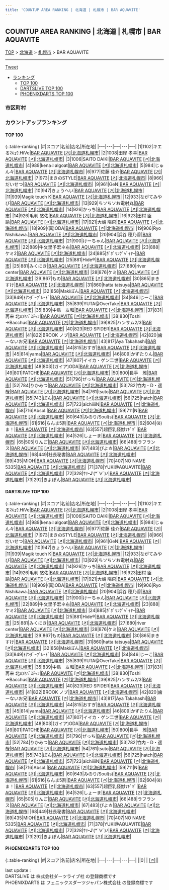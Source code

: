 ```yaml
---
title: 'COUNTUP AREA RANKING | 北海道 | 札幌市 | BAR AQUAVITE'
---
```

## COUNTUP AREA RANKING | 北海道 | 札幌市 | BAR AQUAVITE

[TOP](/darts/rank/) > [北海道](/darts/rank/北海道/) > [札幌市](/darts/rank/北海道/札幌市/) > BAR AQUAVITE

___

<a href="https://twitter.com/share?ref_src=twsrc%5Etfw" data-text="COUNTUP AREA RANKING | 北海道札幌市BAR AQUAVITE" class="twitter-share-button" data-hashtags="DARTSLIVE,PHOENIXDARTS,darts,ダーツ" data-show-count="false">Tweet</a>

* [ランキング](#カウントアップランキング)
    * [TOP 100](#top-100)
    * [DARTSLIVE TOP 100](#dartslive-top-100)
    * [PHOENIXDARTS TOP 100](#phoenixdarts-top-100)

### 市区町村

<ul>

</ul>

### カウントアップランキング

#### TOP 100



{:.table-ranking}
|#|スコア|名前|店名|所在地|
|---|---|---|---|---|
|1|1102|<span class="rank-name-dl">キエるﾏｷｭｳ.HiVe</span>|<a href="/darts/rank/shops/45b4d62dc02109865f9f3321c1147265.html">BAR AQUAVITE</a> <a href="https://search.dartslive.com/jp/shop/45b4d62dc02109865f9f3321c1147265">[↗]</a>|<a href="/darts/rank/北海道/札幌市">北海道札幌市</a>|
|2|1008|<span class="rank-name-dl">田岸 孝幸</span>|<a href="/darts/rank/shops/45b4d62dc02109865f9f3321c1147265.html">BAR AQUAVITE</a> <a href="https://search.dartslive.com/jp/shop/45b4d62dc02109865f9f3321c1147265">[↗]</a>|<a href="/darts/rank/北海道/札幌市">北海道札幌市</a>|
|3|1006|<span class="rank-name-dl">SAITO DAIKI</span>|<a href="/darts/rank/shops/45b4d62dc02109865f9f3321c1147265.html">BAR AQUAVITE</a> <a href="https://search.dartslive.com/jp/shop/45b4d62dc02109865f9f3321c1147265">[↗]</a>|<a href="/darts/rank/北海道/札幌市">北海道札幌市</a>|
|4|989|<span class="rank-name-dl">kena♧algoat</span>|<a href="/darts/rank/shops/45b4d62dc02109865f9f3321c1147265.html">BAR AQUAVITE</a> <a href="https://search.dartslive.com/jp/shop/45b4d62dc02109865f9f3321c1147265">[↗]</a>|<a href="/darts/rank/北海道/札幌市">北海道札幌市</a>|
|5|984|<span class="rank-name-dl">じゅん々</span>|<a href="/darts/rank/shops/45b4d62dc02109865f9f3321c1147265.html">BAR AQUAVITE</a> <a href="https://search.dartslive.com/jp/shop/45b4d62dc02109865f9f3321c1147265">[↗]</a>|<a href="/darts/rank/北海道/札幌市">北海道札幌市</a>|
|6|977|<span class="rank-name-dl">佐藤 佳介</span>|<a href="/darts/rank/shops/45b4d62dc02109865f9f3321c1147265.html">BAR AQUAVITE</a> <a href="https://search.dartslive.com/jp/shop/45b4d62dc02109865f9f3321c1147265">[↗]</a>|<a href="/darts/rank/北海道/札幌市">北海道札幌市</a>|
|7|973|<span class="rank-name-dl">まきのSTYLE</span>|<a href="/darts/rank/shops/45b4d62dc02109865f9f3321c1147265.html">BAR AQUAVITE</a> <a href="https://search.dartslive.com/jp/shop/45b4d62dc02109865f9f3321c1147265">[↗]</a>|<a href="/darts/rank/北海道/札幌市">北海道札幌市</a>|
|8|966|<span class="rank-name-dl">だいせつ</span>|<a href="/darts/rank/shops/45b4d62dc02109865f9f3321c1147265.html">BAR AQUAVITE</a> <a href="https://search.dartslive.com/jp/shop/45b4d62dc02109865f9f3321c1147265">[↗]</a>|<a href="/darts/rank/北海道/札幌市">北海道札幌市</a>|
|9|961|<span class="rank-name-dl">GeN</span>|<a href="/darts/rank/shops/45b4d62dc02109865f9f3321c1147265.html">BAR AQUAVITE</a> <a href="https://search.dartslive.com/jp/shop/45b4d62dc02109865f9f3321c1147265">[↗]</a>|<a href="/darts/rank/北海道/札幌市">北海道札幌市</a>|
|10|947|<span class="rank-name-dl">きょうへい</span>|<a href="/darts/rank/shops/45b4d62dc02109865f9f3321c1147265.html">BAR AQUAVITE</a> <a href="https://search.dartslive.com/jp/shop/45b4d62dc02109865f9f3321c1147265">[↗]</a>|<a href="/darts/rank/北海道/札幌市">北海道札幌市</a>|
|11|939|<span class="rank-name-dl">Magik touch K</span>|<a href="/darts/rank/shops/45b4d62dc02109865f9f3321c1147265.html">BAR AQUAVITE</a> <a href="https://search.dartslive.com/jp/shop/45b4d62dc02109865f9f3321c1147265">[↗]</a>|<a href="/darts/rank/北海道/札幌市">北海道札幌市</a>|
|12|933|<span class="rank-name-dl">ながてみやび</span>|<a href="/darts/rank/shops/45b4d62dc02109865f9f3321c1147265.html">BAR AQUAVITE</a> <a href="https://search.dartslive.com/jp/shop/45b4d62dc02109865f9f3321c1147265">[↗]</a>|<a href="/darts/rank/北海道/札幌市">北海道札幌市</a>|
|13|929|<span class="rank-name-dl">ちソちソお電射丸</span>|<a href="/darts/rank/shops/45b4d62dc02109865f9f3321c1147265.html">BAR AQUAVITE</a> <a href="https://search.dartslive.com/jp/shop/45b4d62dc02109865f9f3321c1147265">[↗]</a>|<a href="/darts/rank/北海道/札幌市">北海道札幌市</a>|
|14|926|<span class="rank-name-dl">かっち</span>|<a href="/darts/rank/shops/45b4d62dc02109865f9f3321c1147265.html">BAR AQUAVITE</a> <a href="https://search.dartslive.com/jp/shop/45b4d62dc02109865f9f3321c1147265">[↗]</a>|<a href="/darts/rank/北海道/札幌市">北海道札幌市</a>|
|14|926|<span class="rank-name-dl">毛利 悠佑</span>|<a href="/darts/rank/shops/45b4d62dc02109865f9f3321c1147265.html">BAR AQUAVITE</a> <a href="https://search.dartslive.com/jp/shop/45b4d62dc02109865f9f3321c1147265">[↗]</a>|<a href="/darts/rank/北海道/札幌市">北海道札幌市</a>|
|16|923|<span class="rank-name-dl">田村 臣諭</span>|<a href="/darts/rank/shops/45b4d62dc02109865f9f3321c1147265.html">BAR AQUAVITE</a> <a href="https://search.dartslive.com/jp/shop/45b4d62dc02109865f9f3321c1147265">[↗]</a>|<a href="/darts/rank/北海道/札幌市">北海道札幌市</a>|
|17|921|<span class="rank-name-dl">大嶋 陽飛</span>|<a href="/darts/rank/shops/45b4d62dc02109865f9f3321c1147265.html">BAR AQUAVITE</a> <a href="https://search.dartslive.com/jp/shop/45b4d62dc02109865f9f3321c1147265">[↗]</a>|<a href="/darts/rank/北海道/札幌市">北海道札幌市</a>|
|18|909|<span class="rank-name-dl">(真)ODA</span>|<a href="/darts/rank/shops/45b4d62dc02109865f9f3321c1147265.html">BAR AQUAVITE</a> <a href="https://search.dartslive.com/jp/shop/45b4d62dc02109865f9f3321c1147265">[↗]</a>|<a href="/darts/rank/北海道/札幌市">北海道札幌市</a>|
|19|906|<span class="rank-name-dl">Ryo Nishikawa.</span>|<a href="/darts/rank/shops/45b4d62dc02109865f9f3321c1147265.html">BAR AQUAVITE</a> <a href="https://search.dartslive.com/jp/shop/45b4d62dc02109865f9f3321c1147265">[↗]</a>|<a href="/darts/rank/北海道/札幌市">北海道札幌市</a>|
|20|904|<span class="rank-name-dl">浜谷 穂乃香</span>|<a href="/darts/rank/shops/45b4d62dc02109865f9f3321c1147265.html">BAR AQUAVITE</a> <a href="https://search.dartslive.com/jp/shop/45b4d62dc02109865f9f3321c1147265">[↗]</a>|<a href="/darts/rank/北海道/札幌市">北海道札幌市</a>|
|21|900|<span class="rank-name-dl">けーちゃん</span>|<a href="/darts/rank/shops/45b4d62dc02109865f9f3321c1147265.html">BAR AQUAVITE</a> <a href="https://search.dartslive.com/jp/shop/45b4d62dc02109865f9f3321c1147265">[↗]</a>|<a href="/darts/rank/北海道/札幌市">北海道札幌市</a>|
|22|889|<span class="rank-name-dl">牛攵里予宏ネ右</span>|<a href="/darts/rank/shops/45b4d62dc02109865f9f3321c1147265.html">BAR AQUAVITE</a> <a href="https://search.dartslive.com/jp/shop/45b4d62dc02109865f9f3321c1147265">[↗]</a>|<a href="/darts/rank/北海道/札幌市">北海道札幌市</a>|
|23|888|<span class="rank-name-dl">ケミ2</span>|<a href="/darts/rank/shops/45b4d62dc02109865f9f3321c1147265.html">BAR AQUAVITE</a> <a href="https://search.dartslive.com/jp/shop/45b4d62dc02109865f9f3321c1147265">[↗]</a>|<a href="/darts/rank/北海道/札幌市">北海道札幌市</a>|
|24|885|<span class="rank-name-dl">ｶﾞﾎﾞﾘﾝｸﾞﾍﾞｲﾔｰ</span>|<a href="/darts/rank/shops/45b4d62dc02109865f9f3321c1147265.html">BAR AQUAVITE</a> <a href="https://search.dartslive.com/jp/shop/45b4d62dc02109865f9f3321c1147265">[↗]</a>|<a href="/darts/rank/北海道/札幌市">北海道札幌市</a>|
|25|881|<span class="rank-name-dl">Hide®︎</span>|<a href="/darts/rank/shops/45b4d62dc02109865f9f3321c1147265.html">BAR AQUAVITE</a> <a href="https://search.dartslive.com/jp/shop/45b4d62dc02109865f9f3321c1147265">[↗]</a>|<a href="/darts/rank/北海道/札幌市">北海道札幌市</a>|
|25|881|<span class="rank-name-dl">みくにき</span>|<a href="/darts/rank/shops/45b4d62dc02109865f9f3321c1147265.html">BAR AQUAVITE</a> <a href="https://search.dartslive.com/jp/shop/45b4d62dc02109865f9f3321c1147265">[↗]</a>|<a href="/darts/rank/北海道/札幌市">北海道札幌市</a>|
|27|880|<span class="rank-name-dl">river center</span>|<a href="/darts/rank/shops/45b4d62dc02109865f9f3321c1147265.html">BAR AQUAVITE</a> <a href="https://search.dartslive.com/jp/shop/45b4d62dc02109865f9f3321c1147265">[↗]</a>|<a href="/darts/rank/北海道/札幌市">北海道札幌市</a>|
|28|876|<span class="rank-name-dl">ケミ</span>|<a href="/darts/rank/shops/45b4d62dc02109865f9f3321c1147265.html">BAR AQUAVITE</a> <a href="https://search.dartslive.com/jp/shop/45b4d62dc02109865f9f3321c1147265">[↗]</a>|<a href="/darts/rank/北海道/札幌市">北海道札幌市</a>|
|29|867|<span class="rank-name-dl">もの</span>|<a href="/darts/rank/shops/45b4d62dc02109865f9f3321c1147265.html">BAR AQUAVITE</a> <a href="https://search.dartslive.com/jp/shop/45b4d62dc02109865f9f3321c1147265">[↗]</a>|<a href="/darts/rank/北海道/札幌市">北海道札幌市</a>|
|30|865|<span class="rank-name-dl">まきすけ</span>|<a href="/darts/rank/shops/45b4d62dc02109865f9f3321c1147265.html">BAR AQUAVITE</a> <a href="https://search.dartslive.com/jp/shop/45b4d62dc02109865f9f3321c1147265">[↗]</a>|<a href="/darts/rank/北海道/札幌市">北海道札幌市</a>|
|31|860|<span class="rank-name-dl">hatta tatsuya</span>|<a href="/darts/rank/shops/45b4d62dc02109865f9f3321c1147265.html">BAR AQUAVITE</a> <a href="https://search.dartslive.com/jp/shop/45b4d62dc02109865f9f3321c1147265">[↗]</a>|<a href="/darts/rank/北海道/札幌市">北海道札幌市</a>|
|32|858|<span class="rank-name-dl">Makiぽん</span>|<a href="/darts/rank/shops/45b4d62dc02109865f9f3321c1147265.html">BAR AQUAVITE</a> <a href="https://search.dartslive.com/jp/shop/45b4d62dc02109865f9f3321c1147265">[↗]</a>|<a href="/darts/rank/北海道/札幌市">北海道札幌市</a>|
|33|849|<span class="rank-name-dl">ﾄｱﾝﾀﾞｰﾌﾞﾚｰﾄﾞ</span>|<a href="/darts/rank/shops/45b4d62dc02109865f9f3321c1147265.html">BAR AQUAVITE</a> <a href="https://search.dartslive.com/jp/shop/45b4d62dc02109865f9f3321c1147265">[↗]</a>|<a href="/darts/rank/北海道/札幌市">北海道札幌市</a>|
|34|846|<span class="rank-name-dl">じーこ</span>|<a href="/darts/rank/shops/45b4d62dc02109865f9f3321c1147265.html">BAR AQUAVITE</a> <a href="https://search.dartslive.com/jp/shop/45b4d62dc02109865f9f3321c1147265">[↗]</a>|<a href="/darts/rank/北海道/札幌市">北海道札幌市</a>|
|35|839|<span class="rank-name-dl">YUTA@OverTake</span>|<a href="/darts/rank/shops/45b4d62dc02109865f9f3321c1147265.html">BAR AQUAVITE</a> <a href="https://search.dartslive.com/jp/shop/45b4d62dc02109865f9f3321c1147265">[↗]</a>|<a href="/darts/rank/北海道/札幌市">北海道札幌市</a>|
|35|839|<span class="rank-name-dl">中島　友和</span>|<a href="/darts/rank/shops/45b4d62dc02109865f9f3321c1147265.html">BAR AQUAVITE</a> <a href="https://search.dartslive.com/jp/shop/45b4d62dc02109865f9f3321c1147265">[↗]</a>|<a href="/darts/rank/北海道/札幌市">北海道札幌市</a>|
|37|831|<span class="rank-name-dl">再来 北のｾﾊﾞｽﾁｬﾝ</span>|<a href="/darts/rank/shops/45b4d62dc02109865f9f3321c1147265.html">BAR AQUAVITE</a> <a href="https://search.dartslive.com/jp/shop/45b4d62dc02109865f9f3321c1147265">[↗]</a>|<a href="/darts/rank/北海道/札幌市">北海道札幌市</a>|
|38|830|<span class="rank-name-dl">Toshi →Bacchus</span>|<a href="/darts/rank/shops/45b4d62dc02109865f9f3321c1147265.html">BAR AQUAVITE</a> <a href="https://search.dartslive.com/jp/shop/45b4d62dc02109865f9f3321c1147265">[↗]</a>|<a href="/darts/rank/北海道/札幌市">北海道札幌市</a>|
|39|825|<span class="rank-name-dl">ハンサム2/3</span>|<a href="/darts/rank/shops/45b4d62dc02109865f9f3321c1147265.html">BAR AQUAVITE</a> <a href="https://search.dartslive.com/jp/shop/45b4d62dc02109865f9f3321c1147265">[↗]</a>|<a href="/darts/rank/北海道/札幌市">北海道札幌市</a>|
|40|823|<span class="rank-name-dl">RED SPIDER</span>|<a href="/darts/rank/shops/45b4d62dc02109865f9f3321c1147265.html">BAR AQUAVITE</a> <a href="https://search.dartslive.com/jp/shop/45b4d62dc02109865f9f3321c1147265">[↗]</a>|<a href="/darts/rank/北海道/札幌市">北海道札幌市</a>|
|41|822|<span class="rank-name-dl">BROOK ノブ</span>|<a href="/darts/rank/shops/45b4d62dc02109865f9f3321c1147265.html">BAR AQUAVITE</a> <a href="https://search.dartslive.com/jp/shop/45b4d62dc02109865f9f3321c1147265">[↗]</a>|<a href="/darts/rank/北海道/札幌市">北海道札幌市</a>|
|42|820|<span class="rank-name-dl">歯ーないお兄</span>|<a href="/darts/rank/shops/45b4d62dc02109865f9f3321c1147265.html">BAR AQUAVITE</a> <a href="https://search.dartslive.com/jp/shop/45b4d62dc02109865f9f3321c1147265">[↗]</a>|<a href="/darts/rank/北海道/札幌市">北海道札幌市</a>|
|43|817|<span class="rank-name-dl">Aya Takahashi</span>|<a href="/darts/rank/shops/45b4d62dc02109865f9f3321c1147265.html">BAR AQUAVITE</a> <a href="https://search.dartslive.com/jp/shop/45b4d62dc02109865f9f3321c1147265">[↗]</a>|<a href="/darts/rank/北海道/札幌市">北海道札幌市</a>|
|44|815|<span class="rank-name-dl">おすぎ</span>|<a href="/darts/rank/shops/45b4d62dc02109865f9f3321c1147265.html">BAR AQUAVITE</a> <a href="https://search.dartslive.com/jp/shop/45b4d62dc02109865f9f3321c1147265">[↗]</a>|<a href="/darts/rank/北海道/札幌市">北海道札幌市</a>|
|45|814|<span class="rank-name-dl">yama</span>|<a href="/darts/rank/shops/45b4d62dc02109865f9f3321c1147265.html">BAR AQUAVITE</a> <a href="https://search.dartslive.com/jp/shop/45b4d62dc02109865f9f3321c1147265">[↗]</a>|<a href="/darts/rank/北海道/札幌市">北海道札幌市</a>|
|46|809|<span class="rank-name-dl">かずたりん</span>|<a href="/darts/rank/shops/45b4d62dc02109865f9f3321c1147265.html">BAR AQUAVITE</a> <a href="https://search.dartslive.com/jp/shop/45b4d62dc02109865f9f3321c1147265">[↗]</a>|<a href="/darts/rank/北海道/札幌市">北海道札幌市</a>|
|47|807|<span class="rank-name-dl">イイカ・ゲン二世</span>|<a href="/darts/rank/shops/45b4d62dc02109865f9f3321c1147265.html">BAR AQUAVITE</a> <a href="https://search.dartslive.com/jp/shop/45b4d62dc02109865f9f3321c1147265">[↗]</a>|<a href="/darts/rank/北海道/札幌市">北海道札幌市</a>|
|48|803|<span class="rank-name-dl">(ガイア)ODA</span>|<a href="/darts/rank/shops/45b4d62dc02109865f9f3321c1147265.html">BAR AQUAVITE</a> <a href="https://search.dartslive.com/jp/shop/45b4d62dc02109865f9f3321c1147265">[↗]</a>|<a href="/darts/rank/北海道/札幌市">北海道札幌市</a>|
|49|801|<span class="rank-name-dl">PATCHE</span>|<a href="/darts/rank/shops/45b4d62dc02109865f9f3321c1147265.html">BAR AQUAVITE</a> <a href="https://search.dartslive.com/jp/shop/45b4d62dc02109865f9f3321c1147265">[↗]</a>|<a href="/darts/rank/北海道/札幌市">北海道札幌市</a>|
|50|800|<span class="rank-name-dl">長手　雅</span>|<a href="/darts/rank/shops/45b4d62dc02109865f9f3321c1147265.html">BAR AQUAVITE</a> <a href="https://search.dartslive.com/jp/shop/45b4d62dc02109865f9f3321c1147265">[↗]</a>|<a href="/darts/rank/北海道/札幌市">北海道札幌市</a>|
|51|796|<span class="rank-name-dl">ぜっち</span>|<a href="/darts/rank/shops/45b4d62dc02109865f9f3321c1147265.html">BAR AQUAVITE</a> <a href="https://search.dartslive.com/jp/shop/45b4d62dc02109865f9f3321c1147265">[↗]</a>|<a href="/darts/rank/北海道/札幌市">北海道札幌市</a>|
|52|784|<span class="rank-name-dl">りかみつ</span>|<a href="/darts/rank/shops/45b4d62dc02109865f9f3321c1147265.html">BAR AQUAVITE</a> <a href="https://search.dartslive.com/jp/shop/45b4d62dc02109865f9f3321c1147265">[↗]</a>|<a href="/darts/rank/北海道/札幌市">北海道札幌市</a>|
|53|782|<span class="rank-name-dl">竹内・D・遥哉</span>|<a href="/darts/rank/shops/45b4d62dc02109865f9f3321c1147265.html">BAR AQUAVITE</a> <a href="https://search.dartslive.com/jp/shop/45b4d62dc02109865f9f3321c1147265">[↗]</a>|<a href="/darts/rank/北海道/札幌市">北海道札幌市</a>|
|54|761|<span class="rank-name-dl">tsuto</span>|<a href="/darts/rank/shops/45b4d62dc02109865f9f3321c1147265.html">BAR AQUAVITE</a> <a href="https://search.dartslive.com/jp/shop/45b4d62dc02109865f9f3321c1147265">[↗]</a>|<a href="/darts/rank/北海道/札幌市">北海道札幌市</a>|
|55|743|<span class="rank-name-dl">ぽん</span>|<a href="/darts/rank/shops/45b4d62dc02109865f9f3321c1147265.html">BAR AQUAVITE</a> <a href="https://search.dartslive.com/jp/shop/45b4d62dc02109865f9f3321c1147265">[↗]</a>|<a href="/darts/rank/北海道/札幌市">北海道札幌市</a>|
|56|725|<span class="rank-name-dl">hatch</span>|<a href="/darts/rank/shops/45b4d62dc02109865f9f3321c1147265.html">BAR AQUAVITE</a> <a href="https://search.dartslive.com/jp/shop/45b4d62dc02109865f9f3321c1147265">[↗]</a>|<a href="/darts/rank/北海道/札幌市">北海道札幌市</a>|
|57|723|<span class="rank-name-dl">aichiiiiN</span>|<a href="/darts/rank/shops/45b4d62dc02109865f9f3321c1147265.html">BAR AQUAVITE</a> <a href="https://search.dartslive.com/jp/shop/45b4d62dc02109865f9f3321c1147265">[↗]</a>|<a href="/darts/rank/北海道/札幌市">北海道札幌市</a>|
|58|716|<span class="rank-name-dl">Absol.</span>|<a href="/darts/rank/shops/45b4d62dc02109865f9f3321c1147265.html">BAR AQUAVITE</a> <a href="https://search.dartslive.com/jp/shop/45b4d62dc02109865f9f3321c1147265">[↗]</a>|<a href="/darts/rank/北海道/札幌市">北海道札幌市</a>|
|59|711|<span class="rank-name-dl">N</span>|<a href="/darts/rank/shops/45b4d62dc02109865f9f3321c1147265.html">BAR AQUAVITE</a> <a href="https://search.dartslive.com/jp/shop/45b4d62dc02109865f9f3321c1147265">[↗]</a>|<a href="/darts/rank/北海道/札幌市">北海道札幌市</a>|
|60|643|<span class="rank-name-dl">みのり/Soul(s)</span>|<a href="/darts/rank/shops/45b4d62dc02109865f9f3321c1147265.html">BAR AQUAVITE</a> <a href="https://search.dartslive.com/jp/shop/45b4d62dc02109865f9f3321c1147265">[↗]</a>|<a href="/darts/rank/北海道/札幌市">北海道札幌市</a>|
|61|616|<span class="rank-name-dl">らんま5割</span>|<a href="/darts/rank/shops/45b4d62dc02109865f9f3321c1147265.html">BAR AQUAVITE</a> <a href="https://search.dartslive.com/jp/shop/45b4d62dc02109865f9f3321c1147265">[↗]</a>|<a href="/darts/rank/北海道/札幌市">北海道札幌市</a>|
|62|604|<span class="rank-name-dl">(ё)ま！</span>|<a href="/darts/rank/shops/45b4d62dc02109865f9f3321c1147265.html">BAR AQUAVITE</a> <a href="https://search.dartslive.com/jp/shop/45b4d62dc02109865f9f3321c1147265">[↗]</a>|<a href="/darts/rank/北海道/札幌市">北海道札幌市</a>|
|63|557|<span class="rank-name-dl">超巨乳怪獣ﾏｷﾞｷﾞ</span>|<a href="/darts/rank/shops/45b4d62dc02109865f9f3321c1147265.html">BAR AQUAVITE</a> <a href="https://search.dartslive.com/jp/shop/45b4d62dc02109865f9f3321c1147265">[↗]</a>|<a href="/darts/rank/北海道/札幌市">北海道札幌市</a>|
|64|526|<span class="rank-name-dl">しょーま</span>|<a href="/darts/rank/shops/45b4d62dc02109865f9f3321c1147265.html">BAR AQUAVITE</a> <a href="https://search.dartslive.com/jp/shop/45b4d62dc02109865f9f3321c1147265">[↗]</a>|<a href="/darts/rank/北海道/札幌市">北海道札幌市</a>|
|65|505|<span class="rank-name-dl">りんご</span>|<a href="/darts/rank/shops/45b4d62dc02109865f9f3321c1147265.html">BAR AQUAVITE</a> <a href="https://search.dartslive.com/jp/shop/45b4d62dc02109865f9f3321c1147265">[↗]</a>|<a href="/darts/rank/北海道/札幌市">北海道札幌市</a>|
|66|488|<span class="rank-name-dl">ラフランス</span>|<a href="/darts/rank/shops/45b4d62dc02109865f9f3321c1147265.html">BAR AQUAVITE</a> <a href="https://search.dartslive.com/jp/shop/45b4d62dc02109865f9f3321c1147265">[↗]</a>|<a href="/darts/rank/北海道/札幌市">北海道札幌市</a>|
|67|483|<span class="rank-name-dl">ぴよ☆</span>|<a href="/darts/rank/shops/45b4d62dc02109865f9f3321c1147265.html">BAR AQUAVITE</a> <a href="https://search.dartslive.com/jp/shop/45b4d62dc02109865f9f3321c1147265">[↗]</a>|<a href="/darts/rank/北海道/札幌市">北海道札幌市</a>|
|68|449|<span class="rank-name-dl">社長秘書</span>|<a href="/darts/rank/shops/45b4d62dc02109865f9f3321c1147265.html">BAR AQUAVITE</a> <a href="https://search.dartslive.com/jp/shop/45b4d62dc02109865f9f3321c1147265">[↗]</a>|<a href="/darts/rank/北海道/札幌市">北海道札幌市</a>|
|69|435|<span class="rank-name-dl">MIOH</span>|<a href="/darts/rank/shops/45b4d62dc02109865f9f3321c1147265.html">BAR AQUAVITE</a> <a href="https://search.dartslive.com/jp/shop/45b4d62dc02109865f9f3321c1147265">[↗]</a>|<a href="/darts/rank/北海道/札幌市">北海道札幌市</a>|
|70|407|<span class="rank-name-dl">NO NAME 5335</span>|<a href="/darts/rank/shops/45b4d62dc02109865f9f3321c1147265.html">BAR AQUAVITE</a> <a href="https://search.dartslive.com/jp/shop/45b4d62dc02109865f9f3321c1147265">[↗]</a>|<a href="/darts/rank/北海道/札幌市">北海道札幌市</a>|
|71|378|<span class="rank-name-dl">YUKI@AQUAVITE</span>|<a href="/darts/rank/shops/45b4d62dc02109865f9f3321c1147265.html">BAR AQUAVITE</a> <a href="https://search.dartslive.com/jp/shop/45b4d62dc02109865f9f3321c1147265">[↗]</a>|<a href="/darts/rank/北海道/札幌市">北海道札幌市</a>|
|72|328|<span class="rank-name-dl">ｻﾘｰ♪(*´∀`)ﾉ</span>|<a href="/darts/rank/shops/45b4d62dc02109865f9f3321c1147265.html">BAR AQUAVITE</a> <a href="https://search.dartslive.com/jp/shop/45b4d62dc02109865f9f3321c1147265">[↗]</a>|<a href="/darts/rank/北海道/札幌市">北海道札幌市</a>|
|73|292|<span class="rank-name-dl">きよぽん</span>|<a href="/darts/rank/shops/45b4d62dc02109865f9f3321c1147265.html">BAR AQUAVITE</a> <a href="https://search.dartslive.com/jp/shop/45b4d62dc02109865f9f3321c1147265">[↗]</a>|<a href="/darts/rank/北海道/札幌市">北海道札幌市</a>|


#### DARTSLIVE TOP 100



{:.table-ranking}
|#|スコア|名前|店名|所在地|
|---|---|---|---|---|
|1|1102|<span class="rank-name-dl">キエるﾏｷｭｳ.HiVe</span>|<a href="/darts/rank/shops/45b4d62dc02109865f9f3321c1147265.html">BAR AQUAVITE</a> <a href="https://search.dartslive.com/jp/shop/45b4d62dc02109865f9f3321c1147265">[↗]</a>|<a href="/darts/rank/北海道/札幌市">北海道札幌市</a>|
|2|1008|<span class="rank-name-dl">田岸 孝幸</span>|<a href="/darts/rank/shops/45b4d62dc02109865f9f3321c1147265.html">BAR AQUAVITE</a> <a href="https://search.dartslive.com/jp/shop/45b4d62dc02109865f9f3321c1147265">[↗]</a>|<a href="/darts/rank/北海道/札幌市">北海道札幌市</a>|
|3|1006|<span class="rank-name-dl">SAITO DAIKI</span>|<a href="/darts/rank/shops/45b4d62dc02109865f9f3321c1147265.html">BAR AQUAVITE</a> <a href="https://search.dartslive.com/jp/shop/45b4d62dc02109865f9f3321c1147265">[↗]</a>|<a href="/darts/rank/北海道/札幌市">北海道札幌市</a>|
|4|989|<span class="rank-name-dl">kena♧algoat</span>|<a href="/darts/rank/shops/45b4d62dc02109865f9f3321c1147265.html">BAR AQUAVITE</a> <a href="https://search.dartslive.com/jp/shop/45b4d62dc02109865f9f3321c1147265">[↗]</a>|<a href="/darts/rank/北海道/札幌市">北海道札幌市</a>|
|5|984|<span class="rank-name-dl">じゅん々</span>|<a href="/darts/rank/shops/45b4d62dc02109865f9f3321c1147265.html">BAR AQUAVITE</a> <a href="https://search.dartslive.com/jp/shop/45b4d62dc02109865f9f3321c1147265">[↗]</a>|<a href="/darts/rank/北海道/札幌市">北海道札幌市</a>|
|6|977|<span class="rank-name-dl">佐藤 佳介</span>|<a href="/darts/rank/shops/45b4d62dc02109865f9f3321c1147265.html">BAR AQUAVITE</a> <a href="https://search.dartslive.com/jp/shop/45b4d62dc02109865f9f3321c1147265">[↗]</a>|<a href="/darts/rank/北海道/札幌市">北海道札幌市</a>|
|7|973|<span class="rank-name-dl">まきのSTYLE</span>|<a href="/darts/rank/shops/45b4d62dc02109865f9f3321c1147265.html">BAR AQUAVITE</a> <a href="https://search.dartslive.com/jp/shop/45b4d62dc02109865f9f3321c1147265">[↗]</a>|<a href="/darts/rank/北海道/札幌市">北海道札幌市</a>|
|8|966|<span class="rank-name-dl">だいせつ</span>|<a href="/darts/rank/shops/45b4d62dc02109865f9f3321c1147265.html">BAR AQUAVITE</a> <a href="https://search.dartslive.com/jp/shop/45b4d62dc02109865f9f3321c1147265">[↗]</a>|<a href="/darts/rank/北海道/札幌市">北海道札幌市</a>|
|9|961|<span class="rank-name-dl">GeN</span>|<a href="/darts/rank/shops/45b4d62dc02109865f9f3321c1147265.html">BAR AQUAVITE</a> <a href="https://search.dartslive.com/jp/shop/45b4d62dc02109865f9f3321c1147265">[↗]</a>|<a href="/darts/rank/北海道/札幌市">北海道札幌市</a>|
|10|947|<span class="rank-name-dl">きょうへい</span>|<a href="/darts/rank/shops/45b4d62dc02109865f9f3321c1147265.html">BAR AQUAVITE</a> <a href="https://search.dartslive.com/jp/shop/45b4d62dc02109865f9f3321c1147265">[↗]</a>|<a href="/darts/rank/北海道/札幌市">北海道札幌市</a>|
|11|939|<span class="rank-name-dl">Magik touch K</span>|<a href="/darts/rank/shops/45b4d62dc02109865f9f3321c1147265.html">BAR AQUAVITE</a> <a href="https://search.dartslive.com/jp/shop/45b4d62dc02109865f9f3321c1147265">[↗]</a>|<a href="/darts/rank/北海道/札幌市">北海道札幌市</a>|
|12|933|<span class="rank-name-dl">ながてみやび</span>|<a href="/darts/rank/shops/45b4d62dc02109865f9f3321c1147265.html">BAR AQUAVITE</a> <a href="https://search.dartslive.com/jp/shop/45b4d62dc02109865f9f3321c1147265">[↗]</a>|<a href="/darts/rank/北海道/札幌市">北海道札幌市</a>|
|13|929|<span class="rank-name-dl">ちソちソお電射丸</span>|<a href="/darts/rank/shops/45b4d62dc02109865f9f3321c1147265.html">BAR AQUAVITE</a> <a href="https://search.dartslive.com/jp/shop/45b4d62dc02109865f9f3321c1147265">[↗]</a>|<a href="/darts/rank/北海道/札幌市">北海道札幌市</a>|
|14|926|<span class="rank-name-dl">かっち</span>|<a href="/darts/rank/shops/45b4d62dc02109865f9f3321c1147265.html">BAR AQUAVITE</a> <a href="https://search.dartslive.com/jp/shop/45b4d62dc02109865f9f3321c1147265">[↗]</a>|<a href="/darts/rank/北海道/札幌市">北海道札幌市</a>|
|14|926|<span class="rank-name-dl">毛利 悠佑</span>|<a href="/darts/rank/shops/45b4d62dc02109865f9f3321c1147265.html">BAR AQUAVITE</a> <a href="https://search.dartslive.com/jp/shop/45b4d62dc02109865f9f3321c1147265">[↗]</a>|<a href="/darts/rank/北海道/札幌市">北海道札幌市</a>|
|16|923|<span class="rank-name-dl">田村 臣諭</span>|<a href="/darts/rank/shops/45b4d62dc02109865f9f3321c1147265.html">BAR AQUAVITE</a> <a href="https://search.dartslive.com/jp/shop/45b4d62dc02109865f9f3321c1147265">[↗]</a>|<a href="/darts/rank/北海道/札幌市">北海道札幌市</a>|
|17|921|<span class="rank-name-dl">大嶋 陽飛</span>|<a href="/darts/rank/shops/45b4d62dc02109865f9f3321c1147265.html">BAR AQUAVITE</a> <a href="https://search.dartslive.com/jp/shop/45b4d62dc02109865f9f3321c1147265">[↗]</a>|<a href="/darts/rank/北海道/札幌市">北海道札幌市</a>|
|18|909|<span class="rank-name-dl">(真)ODA</span>|<a href="/darts/rank/shops/45b4d62dc02109865f9f3321c1147265.html">BAR AQUAVITE</a> <a href="https://search.dartslive.com/jp/shop/45b4d62dc02109865f9f3321c1147265">[↗]</a>|<a href="/darts/rank/北海道/札幌市">北海道札幌市</a>|
|19|906|<span class="rank-name-dl">Ryo Nishikawa.</span>|<a href="/darts/rank/shops/45b4d62dc02109865f9f3321c1147265.html">BAR AQUAVITE</a> <a href="https://search.dartslive.com/jp/shop/45b4d62dc02109865f9f3321c1147265">[↗]</a>|<a href="/darts/rank/北海道/札幌市">北海道札幌市</a>|
|20|904|<span class="rank-name-dl">浜谷 穂乃香</span>|<a href="/darts/rank/shops/45b4d62dc02109865f9f3321c1147265.html">BAR AQUAVITE</a> <a href="https://search.dartslive.com/jp/shop/45b4d62dc02109865f9f3321c1147265">[↗]</a>|<a href="/darts/rank/北海道/札幌市">北海道札幌市</a>|
|21|900|<span class="rank-name-dl">けーちゃん</span>|<a href="/darts/rank/shops/45b4d62dc02109865f9f3321c1147265.html">BAR AQUAVITE</a> <a href="https://search.dartslive.com/jp/shop/45b4d62dc02109865f9f3321c1147265">[↗]</a>|<a href="/darts/rank/北海道/札幌市">北海道札幌市</a>|
|22|889|<span class="rank-name-dl">牛攵里予宏ネ右</span>|<a href="/darts/rank/shops/45b4d62dc02109865f9f3321c1147265.html">BAR AQUAVITE</a> <a href="https://search.dartslive.com/jp/shop/45b4d62dc02109865f9f3321c1147265">[↗]</a>|<a href="/darts/rank/北海道/札幌市">北海道札幌市</a>|
|23|888|<span class="rank-name-dl">ケミ2</span>|<a href="/darts/rank/shops/45b4d62dc02109865f9f3321c1147265.html">BAR AQUAVITE</a> <a href="https://search.dartslive.com/jp/shop/45b4d62dc02109865f9f3321c1147265">[↗]</a>|<a href="/darts/rank/北海道/札幌市">北海道札幌市</a>|
|24|885|<span class="rank-name-dl">ｶﾞﾎﾞﾘﾝｸﾞﾍﾞｲﾔｰ</span>|<a href="/darts/rank/shops/45b4d62dc02109865f9f3321c1147265.html">BAR AQUAVITE</a> <a href="https://search.dartslive.com/jp/shop/45b4d62dc02109865f9f3321c1147265">[↗]</a>|<a href="/darts/rank/北海道/札幌市">北海道札幌市</a>|
|25|881|<span class="rank-name-dl">Hide®︎</span>|<a href="/darts/rank/shops/45b4d62dc02109865f9f3321c1147265.html">BAR AQUAVITE</a> <a href="https://search.dartslive.com/jp/shop/45b4d62dc02109865f9f3321c1147265">[↗]</a>|<a href="/darts/rank/北海道/札幌市">北海道札幌市</a>|
|25|881|<span class="rank-name-dl">みくにき</span>|<a href="/darts/rank/shops/45b4d62dc02109865f9f3321c1147265.html">BAR AQUAVITE</a> <a href="https://search.dartslive.com/jp/shop/45b4d62dc02109865f9f3321c1147265">[↗]</a>|<a href="/darts/rank/北海道/札幌市">北海道札幌市</a>|
|27|880|<span class="rank-name-dl">river center</span>|<a href="/darts/rank/shops/45b4d62dc02109865f9f3321c1147265.html">BAR AQUAVITE</a> <a href="https://search.dartslive.com/jp/shop/45b4d62dc02109865f9f3321c1147265">[↗]</a>|<a href="/darts/rank/北海道/札幌市">北海道札幌市</a>|
|28|876|<span class="rank-name-dl">ケミ</span>|<a href="/darts/rank/shops/45b4d62dc02109865f9f3321c1147265.html">BAR AQUAVITE</a> <a href="https://search.dartslive.com/jp/shop/45b4d62dc02109865f9f3321c1147265">[↗]</a>|<a href="/darts/rank/北海道/札幌市">北海道札幌市</a>|
|29|867|<span class="rank-name-dl">もの</span>|<a href="/darts/rank/shops/45b4d62dc02109865f9f3321c1147265.html">BAR AQUAVITE</a> <a href="https://search.dartslive.com/jp/shop/45b4d62dc02109865f9f3321c1147265">[↗]</a>|<a href="/darts/rank/北海道/札幌市">北海道札幌市</a>|
|30|865|<span class="rank-name-dl">まきすけ</span>|<a href="/darts/rank/shops/45b4d62dc02109865f9f3321c1147265.html">BAR AQUAVITE</a> <a href="https://search.dartslive.com/jp/shop/45b4d62dc02109865f9f3321c1147265">[↗]</a>|<a href="/darts/rank/北海道/札幌市">北海道札幌市</a>|
|31|860|<span class="rank-name-dl">hatta tatsuya</span>|<a href="/darts/rank/shops/45b4d62dc02109865f9f3321c1147265.html">BAR AQUAVITE</a> <a href="https://search.dartslive.com/jp/shop/45b4d62dc02109865f9f3321c1147265">[↗]</a>|<a href="/darts/rank/北海道/札幌市">北海道札幌市</a>|
|32|858|<span class="rank-name-dl">Makiぽん</span>|<a href="/darts/rank/shops/45b4d62dc02109865f9f3321c1147265.html">BAR AQUAVITE</a> <a href="https://search.dartslive.com/jp/shop/45b4d62dc02109865f9f3321c1147265">[↗]</a>|<a href="/darts/rank/北海道/札幌市">北海道札幌市</a>|
|33|849|<span class="rank-name-dl">ﾄｱﾝﾀﾞｰﾌﾞﾚｰﾄﾞ</span>|<a href="/darts/rank/shops/45b4d62dc02109865f9f3321c1147265.html">BAR AQUAVITE</a> <a href="https://search.dartslive.com/jp/shop/45b4d62dc02109865f9f3321c1147265">[↗]</a>|<a href="/darts/rank/北海道/札幌市">北海道札幌市</a>|
|34|846|<span class="rank-name-dl">じーこ</span>|<a href="/darts/rank/shops/45b4d62dc02109865f9f3321c1147265.html">BAR AQUAVITE</a> <a href="https://search.dartslive.com/jp/shop/45b4d62dc02109865f9f3321c1147265">[↗]</a>|<a href="/darts/rank/北海道/札幌市">北海道札幌市</a>|
|35|839|<span class="rank-name-dl">YUTA@OverTake</span>|<a href="/darts/rank/shops/45b4d62dc02109865f9f3321c1147265.html">BAR AQUAVITE</a> <a href="https://search.dartslive.com/jp/shop/45b4d62dc02109865f9f3321c1147265">[↗]</a>|<a href="/darts/rank/北海道/札幌市">北海道札幌市</a>|
|35|839|<span class="rank-name-dl">中島　友和</span>|<a href="/darts/rank/shops/45b4d62dc02109865f9f3321c1147265.html">BAR AQUAVITE</a> <a href="https://search.dartslive.com/jp/shop/45b4d62dc02109865f9f3321c1147265">[↗]</a>|<a href="/darts/rank/北海道/札幌市">北海道札幌市</a>|
|37|831|<span class="rank-name-dl">再来 北のｾﾊﾞｽﾁｬﾝ</span>|<a href="/darts/rank/shops/45b4d62dc02109865f9f3321c1147265.html">BAR AQUAVITE</a> <a href="https://search.dartslive.com/jp/shop/45b4d62dc02109865f9f3321c1147265">[↗]</a>|<a href="/darts/rank/北海道/札幌市">北海道札幌市</a>|
|38|830|<span class="rank-name-dl">Toshi →Bacchus</span>|<a href="/darts/rank/shops/45b4d62dc02109865f9f3321c1147265.html">BAR AQUAVITE</a> <a href="https://search.dartslive.com/jp/shop/45b4d62dc02109865f9f3321c1147265">[↗]</a>|<a href="/darts/rank/北海道/札幌市">北海道札幌市</a>|
|39|825|<span class="rank-name-dl">ハンサム2/3</span>|<a href="/darts/rank/shops/45b4d62dc02109865f9f3321c1147265.html">BAR AQUAVITE</a> <a href="https://search.dartslive.com/jp/shop/45b4d62dc02109865f9f3321c1147265">[↗]</a>|<a href="/darts/rank/北海道/札幌市">北海道札幌市</a>|
|40|823|<span class="rank-name-dl">RED SPIDER</span>|<a href="/darts/rank/shops/45b4d62dc02109865f9f3321c1147265.html">BAR AQUAVITE</a> <a href="https://search.dartslive.com/jp/shop/45b4d62dc02109865f9f3321c1147265">[↗]</a>|<a href="/darts/rank/北海道/札幌市">北海道札幌市</a>|
|41|822|<span class="rank-name-dl">BROOK ノブ</span>|<a href="/darts/rank/shops/45b4d62dc02109865f9f3321c1147265.html">BAR AQUAVITE</a> <a href="https://search.dartslive.com/jp/shop/45b4d62dc02109865f9f3321c1147265">[↗]</a>|<a href="/darts/rank/北海道/札幌市">北海道札幌市</a>|
|42|820|<span class="rank-name-dl">歯ーないお兄</span>|<a href="/darts/rank/shops/45b4d62dc02109865f9f3321c1147265.html">BAR AQUAVITE</a> <a href="https://search.dartslive.com/jp/shop/45b4d62dc02109865f9f3321c1147265">[↗]</a>|<a href="/darts/rank/北海道/札幌市">北海道札幌市</a>|
|43|817|<span class="rank-name-dl">Aya Takahashi</span>|<a href="/darts/rank/shops/45b4d62dc02109865f9f3321c1147265.html">BAR AQUAVITE</a> <a href="https://search.dartslive.com/jp/shop/45b4d62dc02109865f9f3321c1147265">[↗]</a>|<a href="/darts/rank/北海道/札幌市">北海道札幌市</a>|
|44|815|<span class="rank-name-dl">おすぎ</span>|<a href="/darts/rank/shops/45b4d62dc02109865f9f3321c1147265.html">BAR AQUAVITE</a> <a href="https://search.dartslive.com/jp/shop/45b4d62dc02109865f9f3321c1147265">[↗]</a>|<a href="/darts/rank/北海道/札幌市">北海道札幌市</a>|
|45|814|<span class="rank-name-dl">yama</span>|<a href="/darts/rank/shops/45b4d62dc02109865f9f3321c1147265.html">BAR AQUAVITE</a> <a href="https://search.dartslive.com/jp/shop/45b4d62dc02109865f9f3321c1147265">[↗]</a>|<a href="/darts/rank/北海道/札幌市">北海道札幌市</a>|
|46|809|<span class="rank-name-dl">かずたりん</span>|<a href="/darts/rank/shops/45b4d62dc02109865f9f3321c1147265.html">BAR AQUAVITE</a> <a href="https://search.dartslive.com/jp/shop/45b4d62dc02109865f9f3321c1147265">[↗]</a>|<a href="/darts/rank/北海道/札幌市">北海道札幌市</a>|
|47|807|<span class="rank-name-dl">イイカ・ゲン二世</span>|<a href="/darts/rank/shops/45b4d62dc02109865f9f3321c1147265.html">BAR AQUAVITE</a> <a href="https://search.dartslive.com/jp/shop/45b4d62dc02109865f9f3321c1147265">[↗]</a>|<a href="/darts/rank/北海道/札幌市">北海道札幌市</a>|
|48|803|<span class="rank-name-dl">(ガイア)ODA</span>|<a href="/darts/rank/shops/45b4d62dc02109865f9f3321c1147265.html">BAR AQUAVITE</a> <a href="https://search.dartslive.com/jp/shop/45b4d62dc02109865f9f3321c1147265">[↗]</a>|<a href="/darts/rank/北海道/札幌市">北海道札幌市</a>|
|49|801|<span class="rank-name-dl">PATCHE</span>|<a href="/darts/rank/shops/45b4d62dc02109865f9f3321c1147265.html">BAR AQUAVITE</a> <a href="https://search.dartslive.com/jp/shop/45b4d62dc02109865f9f3321c1147265">[↗]</a>|<a href="/darts/rank/北海道/札幌市">北海道札幌市</a>|
|50|800|<span class="rank-name-dl">長手　雅</span>|<a href="/darts/rank/shops/45b4d62dc02109865f9f3321c1147265.html">BAR AQUAVITE</a> <a href="https://search.dartslive.com/jp/shop/45b4d62dc02109865f9f3321c1147265">[↗]</a>|<a href="/darts/rank/北海道/札幌市">北海道札幌市</a>|
|51|796|<span class="rank-name-dl">ぜっち</span>|<a href="/darts/rank/shops/45b4d62dc02109865f9f3321c1147265.html">BAR AQUAVITE</a> <a href="https://search.dartslive.com/jp/shop/45b4d62dc02109865f9f3321c1147265">[↗]</a>|<a href="/darts/rank/北海道/札幌市">北海道札幌市</a>|
|52|784|<span class="rank-name-dl">りかみつ</span>|<a href="/darts/rank/shops/45b4d62dc02109865f9f3321c1147265.html">BAR AQUAVITE</a> <a href="https://search.dartslive.com/jp/shop/45b4d62dc02109865f9f3321c1147265">[↗]</a>|<a href="/darts/rank/北海道/札幌市">北海道札幌市</a>|
|53|782|<span class="rank-name-dl">竹内・D・遥哉</span>|<a href="/darts/rank/shops/45b4d62dc02109865f9f3321c1147265.html">BAR AQUAVITE</a> <a href="https://search.dartslive.com/jp/shop/45b4d62dc02109865f9f3321c1147265">[↗]</a>|<a href="/darts/rank/北海道/札幌市">北海道札幌市</a>|
|54|761|<span class="rank-name-dl">tsuto</span>|<a href="/darts/rank/shops/45b4d62dc02109865f9f3321c1147265.html">BAR AQUAVITE</a> <a href="https://search.dartslive.com/jp/shop/45b4d62dc02109865f9f3321c1147265">[↗]</a>|<a href="/darts/rank/北海道/札幌市">北海道札幌市</a>|
|55|743|<span class="rank-name-dl">ぽん</span>|<a href="/darts/rank/shops/45b4d62dc02109865f9f3321c1147265.html">BAR AQUAVITE</a> <a href="https://search.dartslive.com/jp/shop/45b4d62dc02109865f9f3321c1147265">[↗]</a>|<a href="/darts/rank/北海道/札幌市">北海道札幌市</a>|
|56|725|<span class="rank-name-dl">hatch</span>|<a href="/darts/rank/shops/45b4d62dc02109865f9f3321c1147265.html">BAR AQUAVITE</a> <a href="https://search.dartslive.com/jp/shop/45b4d62dc02109865f9f3321c1147265">[↗]</a>|<a href="/darts/rank/北海道/札幌市">北海道札幌市</a>|
|57|723|<span class="rank-name-dl">aichiiiiN</span>|<a href="/darts/rank/shops/45b4d62dc02109865f9f3321c1147265.html">BAR AQUAVITE</a> <a href="https://search.dartslive.com/jp/shop/45b4d62dc02109865f9f3321c1147265">[↗]</a>|<a href="/darts/rank/北海道/札幌市">北海道札幌市</a>|
|58|716|<span class="rank-name-dl">Absol.</span>|<a href="/darts/rank/shops/45b4d62dc02109865f9f3321c1147265.html">BAR AQUAVITE</a> <a href="https://search.dartslive.com/jp/shop/45b4d62dc02109865f9f3321c1147265">[↗]</a>|<a href="/darts/rank/北海道/札幌市">北海道札幌市</a>|
|59|711|<span class="rank-name-dl">N</span>|<a href="/darts/rank/shops/45b4d62dc02109865f9f3321c1147265.html">BAR AQUAVITE</a> <a href="https://search.dartslive.com/jp/shop/45b4d62dc02109865f9f3321c1147265">[↗]</a>|<a href="/darts/rank/北海道/札幌市">北海道札幌市</a>|
|60|643|<span class="rank-name-dl">みのり/Soul(s)</span>|<a href="/darts/rank/shops/45b4d62dc02109865f9f3321c1147265.html">BAR AQUAVITE</a> <a href="https://search.dartslive.com/jp/shop/45b4d62dc02109865f9f3321c1147265">[↗]</a>|<a href="/darts/rank/北海道/札幌市">北海道札幌市</a>|
|61|616|<span class="rank-name-dl">らんま5割</span>|<a href="/darts/rank/shops/45b4d62dc02109865f9f3321c1147265.html">BAR AQUAVITE</a> <a href="https://search.dartslive.com/jp/shop/45b4d62dc02109865f9f3321c1147265">[↗]</a>|<a href="/darts/rank/北海道/札幌市">北海道札幌市</a>|
|62|604|<span class="rank-name-dl">(ё)ま！</span>|<a href="/darts/rank/shops/45b4d62dc02109865f9f3321c1147265.html">BAR AQUAVITE</a> <a href="https://search.dartslive.com/jp/shop/45b4d62dc02109865f9f3321c1147265">[↗]</a>|<a href="/darts/rank/北海道/札幌市">北海道札幌市</a>|
|63|557|<span class="rank-name-dl">超巨乳怪獣ﾏｷﾞｷﾞ</span>|<a href="/darts/rank/shops/45b4d62dc02109865f9f3321c1147265.html">BAR AQUAVITE</a> <a href="https://search.dartslive.com/jp/shop/45b4d62dc02109865f9f3321c1147265">[↗]</a>|<a href="/darts/rank/北海道/札幌市">北海道札幌市</a>|
|64|526|<span class="rank-name-dl">しょーま</span>|<a href="/darts/rank/shops/45b4d62dc02109865f9f3321c1147265.html">BAR AQUAVITE</a> <a href="https://search.dartslive.com/jp/shop/45b4d62dc02109865f9f3321c1147265">[↗]</a>|<a href="/darts/rank/北海道/札幌市">北海道札幌市</a>|
|65|505|<span class="rank-name-dl">りんご</span>|<a href="/darts/rank/shops/45b4d62dc02109865f9f3321c1147265.html">BAR AQUAVITE</a> <a href="https://search.dartslive.com/jp/shop/45b4d62dc02109865f9f3321c1147265">[↗]</a>|<a href="/darts/rank/北海道/札幌市">北海道札幌市</a>|
|66|488|<span class="rank-name-dl">ラフランス</span>|<a href="/darts/rank/shops/45b4d62dc02109865f9f3321c1147265.html">BAR AQUAVITE</a> <a href="https://search.dartslive.com/jp/shop/45b4d62dc02109865f9f3321c1147265">[↗]</a>|<a href="/darts/rank/北海道/札幌市">北海道札幌市</a>|
|67|483|<span class="rank-name-dl">ぴよ☆</span>|<a href="/darts/rank/shops/45b4d62dc02109865f9f3321c1147265.html">BAR AQUAVITE</a> <a href="https://search.dartslive.com/jp/shop/45b4d62dc02109865f9f3321c1147265">[↗]</a>|<a href="/darts/rank/北海道/札幌市">北海道札幌市</a>|
|68|449|<span class="rank-name-dl">社長秘書</span>|<a href="/darts/rank/shops/45b4d62dc02109865f9f3321c1147265.html">BAR AQUAVITE</a> <a href="https://search.dartslive.com/jp/shop/45b4d62dc02109865f9f3321c1147265">[↗]</a>|<a href="/darts/rank/北海道/札幌市">北海道札幌市</a>|
|69|435|<span class="rank-name-dl">MIOH</span>|<a href="/darts/rank/shops/45b4d62dc02109865f9f3321c1147265.html">BAR AQUAVITE</a> <a href="https://search.dartslive.com/jp/shop/45b4d62dc02109865f9f3321c1147265">[↗]</a>|<a href="/darts/rank/北海道/札幌市">北海道札幌市</a>|
|70|407|<span class="rank-name-dl">NO NAME 5335</span>|<a href="/darts/rank/shops/45b4d62dc02109865f9f3321c1147265.html">BAR AQUAVITE</a> <a href="https://search.dartslive.com/jp/shop/45b4d62dc02109865f9f3321c1147265">[↗]</a>|<a href="/darts/rank/北海道/札幌市">北海道札幌市</a>|
|71|378|<span class="rank-name-dl">YUKI@AQUAVITE</span>|<a href="/darts/rank/shops/45b4d62dc02109865f9f3321c1147265.html">BAR AQUAVITE</a> <a href="https://search.dartslive.com/jp/shop/45b4d62dc02109865f9f3321c1147265">[↗]</a>|<a href="/darts/rank/北海道/札幌市">北海道札幌市</a>|
|72|328|<span class="rank-name-dl">ｻﾘｰ♪(*´∀`)ﾉ</span>|<a href="/darts/rank/shops/45b4d62dc02109865f9f3321c1147265.html">BAR AQUAVITE</a> <a href="https://search.dartslive.com/jp/shop/45b4d62dc02109865f9f3321c1147265">[↗]</a>|<a href="/darts/rank/北海道/札幌市">北海道札幌市</a>|
|73|292|<span class="rank-name-dl">きよぽん</span>|<a href="/darts/rank/shops/45b4d62dc02109865f9f3321c1147265.html">BAR AQUAVITE</a> <a href="https://search.dartslive.com/jp/shop/45b4d62dc02109865f9f3321c1147265">[↗]</a>|<a href="/darts/rank/北海道/札幌市">北海道札幌市</a>|


#### PHOENIXDARTS TOP 100



{:.table-ranking}
|#|スコア|名前|店名|所在地|
|---|---|---|---|---|
||0|<span class="rank-name-dl"> </span>|<a href="/darts/rank/shops/.html"></a> <a href="">[↗]</a>|<a href="/darts/rank//"></a>|


<div class="footer border-top border-gray-light mt-5 pt-3 text-right text-gray">
    last update : <span style="font-weight: italic" id="foot_last_modified"></span><br />
    DARTSLIVE は 株式会社ダーツライブ社 の登録商標です<br />
    PHOENIXDARTS は フェニックスダーツジャパン株式会社 の登録商標です<br />
</div>

<script src="https://cdnjs.cloudflare.com/ajax/libs/jquery.tablesorter/2.31.3/js/jquery.tablesorter.min.js" integrity="sha512-qzgd5cYSZcosqpzpn7zF2ZId8f/8CHmFKZ8j7mU4OUXTNRd5g+ZHBPsgKEwoqxCtdQvExE5LprwwPAgoicguNg==" crossorigin="anonymous" referrerpolicy="no-referrer"></script>
<link rel="stylesheet" href="https://cdnjs.cloudflare.com/ajax/libs/jquery.tablesorter/2.31.3/css/theme.default.min.css" integrity="sha512-wghhOJkjQX0Lh3NSWvNKeZ0ZpNn+SPVXX1Qyc9OCaogADktxrBiBdKGDoqVUOyhStvMBmJQ8ZdMHiR3wuEq8+w==" crossorigin="anonymous" referrerpolicy="no-referrer" />
<script>
$(function() {
    $(".table-ranking").tablesorter({sortList:[[0, 0]]});
    $("#foot_last_modified").text(formatDate(new Date(document.lastModified), 'yyyy-MM-dd HH:mm:ss'));
});
</script>

<script async src="https://platform.twitter.com/widgets.js" charset="utf-8"></script>